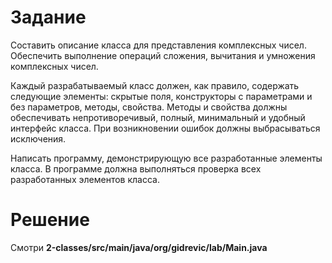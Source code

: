 # Задание

Составить описание класса для представления комплексных чисел. Обеспечить
выполнение операций сложения, вычитания и умножения комплексных чисел.

Каждый разрабатываемый класс должен, как правило, содержать следующие
элементы: скрытые поля, конструкторы с параметрами и без параметров,
методы, свойства. Методы и свойства должны обеспечивать непротиворечивый,
полный, минимальный и удобный интерфейс класса. При возникновении ошибок
должны выбрасываться исключения.

Написать программу, демонстрирующую все разработанные элементы
класса. В программе должна выполняться проверка всех разработанных
элементов класса.

# Решение

Смотри **2-classes/src/main/java/org/gidrevic/lab/Main.java**
